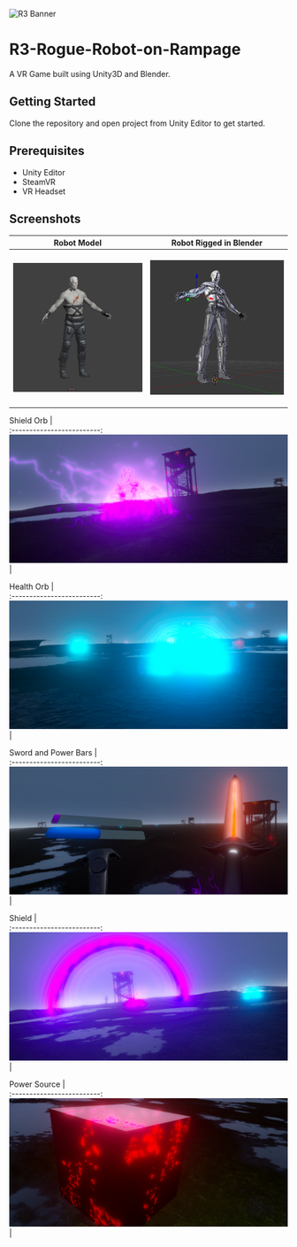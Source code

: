 ![R3 Banner](Screenshots/ROBOT.png?raw=true "Banner")
# R3-Rogue-Robot-on-Rampage
A VR Game built using Unity3D and Blender.

## Getting Started
Clone the repository and open project from Unity Editor to get started.

## Prerequisites
* Unity Editor
* SteamVR
* VR Headset

## Screenshots
Robot Model     |  Robot Rigged in Blender       
:-------------------------:|:-------------------------:
&nbsp;&nbsp;&nbsp;&nbsp;&nbsp;&nbsp;![R3](Screenshots/robot.PNG?raw=true "R3") &nbsp;&nbsp;&nbsp;|&nbsp;&nbsp;&nbsp;&nbsp;![R3](Screenshots/rig.PNG?raw=true "R3")&nbsp;&nbsp;&nbsp;&nbsp;&nbsp;&nbsp;&nbsp;&nbsp;

Shield Orb     |        
:-------------------------:
![R3](Screenshots/purpleorb.PNG?raw=true "R3") |

Health Orb     |        
:-------------------------:
![R3](Screenshots/blueorb.PNG?raw=true "R3") |

Sword and Power Bars     |        
:-------------------------:
![R3](Screenshots/sword.PNG?raw=true "R3") |

Shield    |        
:-------------------------:
![R3](Screenshots/shield.PNG?raw=true "R3") |

Power Source     |        
:-------------------------:
![R3](Screenshots/powersource.PNG?raw=true "R3") |
